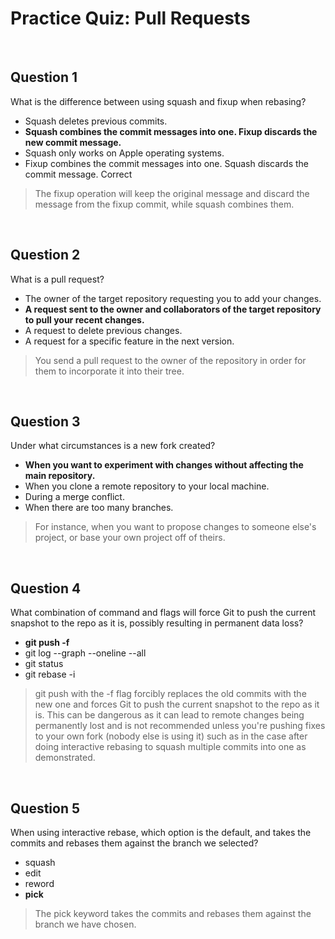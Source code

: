# Practice Quiz: Pull Requests

<br>

## Question 1

What is the difference between using squash and fixup when rebasing?

* Squash deletes previous commits.
* **Squash combines the commit messages into one. Fixup discards the new commit message.**
* Squash only works on Apple operating systems.
* Fixup combines the commit messages into one. Squash discards the commit message.
Correct

> The fixup operation will keep the original message and discard the message from the fixup commit, while squash combines them.

<br>

## Question 2

What is a pull request?

* The owner of the target repository requesting you to add your changes.
* **A request sent to the owner and collaborators of the target repository to pull your recent changes.**
* A request to delete previous changes.
* A request for a specific feature in the next version.

> You send a pull request to the owner of the repository in order for them to incorporate it into their tree.

<br>

## Question 3

Under what circumstances is a new fork created?

* **When you want to experiment with changes without affecting the main repository.**
* When you clone a remote repository to your local machine.
* During a merge conflict.
* When there are too many branches.

> For instance, when you want to propose changes to someone else's project, or base your own project off of theirs.

<br>

## Question 4

What combination of command and flags will force Git to push the current snapshot to the repo as it is, possibly resulting in permanent data loss?

* **git push -f**
* git log --graph --oneline --all
* git status
* git rebase -i

> git push with the -f flag forcibly replaces the old commits with the new one and forces Git to push the current snapshot to the repo as it is. This can be dangerous as it can lead to remote changes being permanently lost and is not recommended unless you're pushing fixes to your own fork (nobody else is using it) such as in the case after doing interactive rebasing to squash multiple commits into one as demonstrated.

<br>

## Question 5

When using interactive rebase, which option is the default, and takes the commits and rebases them against the branch we selected?

* squash
* edit
* reword
* **pick**

> The pick keyword takes the commits and rebases them against the branch we have chosen.
